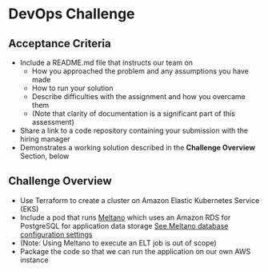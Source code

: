# DevOps Challenge

## Acceptance Criteria

* Include a README.md file that instructs our team on 
  * How you approached the problem and any assumptions you have made
  * How to run your solution
  * Describe difficulties with the assignment and how you overcame them
  * (Note that clarity of documentation is a significant part of this assessment)
* Share a link to a code repository containing your submission with the hiring manager
* Demonstrates a working solution described in the **Challenge Overview** Section, below


## Challenge Overview

* Use Terraform to create a cluster on Amazon Elastic Kubernetes Service (EKS)
* Include a pod that runs [Meltano](https://meltano.com/) which uses an Amazon RDS for PostgreSQL for application data storage
[See Meltano database configuration settings](https://meltano.com/docs/settings.html#database-uri)
* (Note: Using Meltano to execute an ELT job is out of scope)
* Package the code so that we can run the application on our own AWS instance